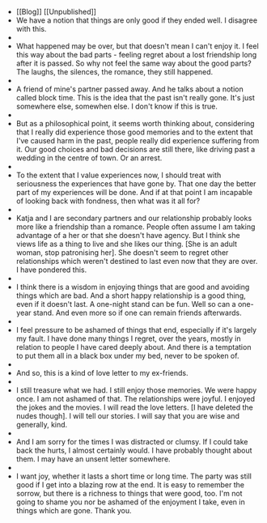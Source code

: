 - [[Blog]] [[Unpublished]]
- We have a notion that things are only good if they ended well. I disagree with this.
-
- What happened may be over, but that doesn't mean I can't enjoy it. I feel this way about the bad parts - feeling regret about a lost friendship long after it is passed. So why not feel the same way about the good parts? The laughs, the silences, the romance, they still happened.
-
- A friend of mine's partner passed away. And he talks about a notion called block time. This is the idea that the past isn't really gone. It's just somewhere else, somewhen else. I don't know if this is true.
-
- But as a philosophical point, it seems worth thinking about, considering that I really did experience those good memories and to the extent that I've caused harm in the past, people really did experience suffering from it. Our good choices and bad decisions are still there, like driving past a wedding in the centre of town. Or an arrest.
-
- To the extent that I value experiences now, I should treat with seriousness the experiences that have gone by. That one day the better part of my experiences will be done. And if at that point I am incapable of looking back with fondness, then what was it all for?
-
- Katja and I are secondary partners and our relationship probably looks more like a friendship than a romance. People often assume I am taking advantage of a her or that she doesn't have agency. But I think she views life as a thing to live and she likes our thing. [She is an adult woman, stop patronising her]. She doesn't seem to regret other relationships which weren't destined to last even now that they are over. I have pondered this.
-
- I think there is a wisdom in enjoying things that are good and avoiding things which are bad. And a short happy relationship is a good thing, even if it doesn't last. A one-night stand can be fun. Well so can a one-year stand. And even more so if one can remain friends afterwards.
-
- I feel pressure to be ashamed of things that end, especially if it's largely my fault. I have done many things I regret, over the years, mostly in relation to people I have cared deeply about. And there is a temptation to put them all in a black box under my bed, never to be spoken of.
-
- And so, this is a kind of love letter to my ex-friends.
-
- I still treasure what we had. I still enjoy those memories. We were happy once. I am not ashamed of that. The relationships were joyful. I enjoyed the jokes and the movies. I will read the love letters. [I have deleted the nudes though]. I will tell our stories. I will say that you are wise and generally, kind.
-
- And I am sorry for the times I was distracted or clumsy. If I could take back the hurts, I almost certainly would. I have probably thought about them. I may have an unsent letter somewhere.
-
- I want joy, whether it lasts a short time or long time. The party was still good if I get into a blazing row at the end. It is easy to remember the sorrow, but there is a richness to things that were good, too. I'm not going to shame you nor be ashamed of the enjoyment I take, even in things which are gone. Thank you.
